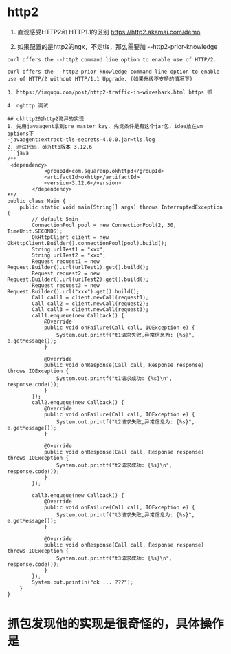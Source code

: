 # http2
1. 直观感受HTTP2和 HTTP1.1的区别
https://http2.akamai.com/demo

2. 如果配置的是http2的ngx，不走tls，那么需要加 --http2-prior-knowledge
```shell
curl offers the --http2 command line option to enable use of HTTP/2.

curl offers the --http2-prior-knowledge command line option to enable use of HTTP/2 without HTTP/1.1 Upgrade. (如果升级不支持的情况下)

3. https://imququ.com/post/http2-traffic-in-wireshark.html https 抓

4. nghttp 调试

## okhttp2的http2诡异的实现
1. 先用javaagent拿到pre master key. 先觉条件是有这个jar包，idea放在vm options下
-javaagent:extract-tls-secrets-4.0.0.jar=tls.log
2. 测试代码，okhttp版本 3.12.6
```java
/**
 <dependency>
            <groupId>com.squareup.okhttp3</groupId>
            <artifactId>okhttp</artifactId>
            <version>3.12.6</version>
        </dependency>
**/
public class Main {
    public static void main(String[] args) throws InterruptedException {
        // default 5min
        ConnectionPool pool = new ConnectionPool(2, 30, TimeUnit.SECONDS);
        OkHttpClient client = new OkHttpClient.Builder().connectionPool(pool).build();
        String urlTest1 = "xxx";
        String urlTest2 = "xxx";
        Request request1 = new Request.Builder().url(urlTest1).get().build();
        Request request2 = new Request.Builder().url(urlTest2).get().build();
        Request request3 = new Request.Builder().url("xxx").get().build();
        Call call1 = client.newCall(request1);
        Call call2 = client.newCall(request2);
        Call call3 = client.newCall(request3);
        call1.enqueue(new Callback() {
            @Override
            public void onFailure(Call call, IOException e) {
                System.out.printf("t1请求失败,异常信息为: {%s}", e.getMessage());
            }

            @Override
            public void onResponse(Call call, Response response) throws IOException {
                System.out.printf("t1请求成功: {%s}\n", response.code());
            }
        });
        call2.enqueue(new Callback() {
            @Override
            public void onFailure(Call call, IOException e) {
                System.out.printf("t2请求失败,异常信息为: {%s}", e.getMessage());
            }

            @Override
            public void onResponse(Call call, Response response) throws IOException {
                System.out.printf("t2请求成功: {%s}\n", response.code());
            }
        });

        call3.enqueue(new Callback() {
            @Override
            public void onFailure(Call call, IOException e) {
                System.out.printf("t3请求失败,异常信息为: {%s}", e.getMessage());
            }

            @Override
            public void onResponse(Call call, Response response) throws IOException {
                System.out.printf("t3请求成功: {%s}\n", response.code());
            }
        });
        System.out.println("ok ... ???");
    }
}
```
抓包发现他的实现是很奇怪的，具体操作是
====

